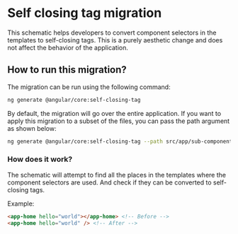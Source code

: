 # Self closing tag migration
This schematic helps developers to convert component selectors in the templates to self-closing tags.
This is a purely aesthetic change and does not affect the behavior of the application.

## How to run this migration?
The migration can be run using the following command:

```bash
ng generate @angular/core:self-closing-tag
```

By default, the migration will go over the entire application. If you want to apply this migration to a subset of the files, you can pass the path argument as shown below:

```bash
ng generate @angular/core:self-closing-tag --path src/app/sub-component
```

### How does it work?
The schematic will attempt to find all the places in the templates where the component selectors are used. And check if they can be converted to self-closing tags.

Example:

```html
<app-home hello="world"></app-home> <!-- Before -->
<app-home hello="world" /> <!-- After -->
```

